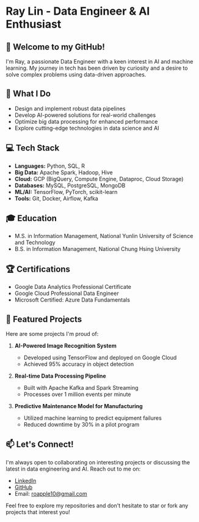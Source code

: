 # Ray Lin - Data Engineer & AI Enthusiast

## 👋 Welcome to my GitHub!

I'm Ray, a passionate Data Engineer with a keen interest in AI and machine learning. My journey in tech has been driven by curiosity and a desire to solve complex problems using data-driven approaches.

## 🚀 What I Do

- Design and implement robust data pipelines
- Develop AI-powered solutions for real-world challenges
- Optimize big data processing for enhanced performance
- Explore cutting-edge technologies in data science and AI

## 💻 Tech Stack

- **Languages:** Python, SQL, R
- **Big Data:** Apache Spark, Hadoop, Hive
- **Cloud:** GCP (BigQuery, Compute Engine, Dataproc, Cloud Storage)
- **Databases:** MySQL, PostgreSQL, MongoDB
- **ML/AI:** TensorFlow, PyTorch, scikit-learn
- **Tools:** Git, Docker, Airflow, Kafka

## 🎓 Education

- M.S. in Information Management, National Yunlin University of Science and Technology
- B.S. in Information Management, National Chung Hsing University

## 🏆 Certifications

- Google Data Analytics Professional Certificate
- Google Cloud Professional Data Engineer
- Microsoft Certified: Azure Data Fundamentals

## 🌟 Featured Projects

Here are some projects I'm proud of:

1. **AI-Powered Image Recognition System**
   - Developed using TensorFlow and deployed on Google Cloud
   - Achieved 95% accuracy in object detection

2. **Real-time Data Processing Pipeline**
   - Built with Apache Kafka and Spark Streaming
   - Processes over 1 million events per minute

3. **Predictive Maintenance Model for Manufacturing**
   - Utilized machine learning to predict equipment failures
   - Reduced downtime by 30% in a pilot program

## 📫 Let's Connect!

I'm always open to collaborating on interesting projects or discussing the latest in data engineering and AI. Reach out to me on:

- [LinkedIn](https://www.linkedin.com/in/ray-lin-b24942167/)
- [GitHub](https://github.com/roapple10)
- Email: roapple10@gmail.com

Feel free to explore my repositories and don't hesitate to star or fork any projects that interest you!
